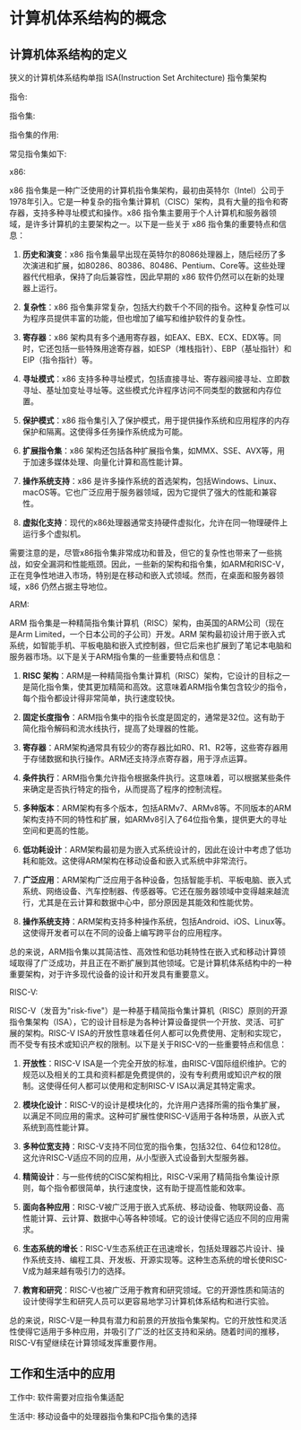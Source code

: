 # 计算机体系结构的概念

## 计算机体系结构的定义

狭义的计算机体系结构单指 ISA(Instruction Set Architecture) 指令集架构

指令:

指令集:

指令集的作用:

常见指令集如下:

x86:

x86 指令集是一种广泛使用的计算机指令集架构，最初由英特尔（Intel）公司于1978年引入。它是一种复杂的指令集计算机（CISC）架构，具有大量的指令和寄存器，支持多种寻址模式和操作。x86 指令集主要用于个人计算机和服务器领域，是许多计算机的主要架构之一。以下是一些关于 x86 指令集的重要特点和信息：

1. **历史和演变**：x86 指令集最早出现在英特尔的8086处理器上，随后经历了多次演进和扩展，如80286、80386、80486、Pentium、Core等。这些处理器代代相承，保持了向后兼容性，因此早期的 x86 软件仍然可以在新的处理器上运行。

2. **复杂性**：x86 指令集非常复杂，包括大约数千个不同的指令。这种复杂性可以为程序员提供丰富的功能，但也增加了编写和维护软件的复杂性。

3. **寄存器**：x86 架构具有多个通用寄存器，如EAX、EBX、ECX、EDX等。同时，它还包括一些特殊用途寄存器，如ESP（堆栈指针）、EBP（基址指针）和EIP（指令指针）等。

4. **寻址模式**：x86 支持多种寻址模式，包括直接寻址、寄存器间接寻址、立即数寻址、基址加变址寻址等。这些模式允许程序访问不同类型的数据和内存位置。

5. **保护模式**：x86 指令集引入了保护模式，用于提供操作系统和应用程序的内存保护和隔离。这使得多任务操作系统成为可能。

6. **扩展指令集**：x86 架构还包括各种扩展指令集，如MMX、SSE、AVX等，用于加速多媒体处理、向量化计算和高性能计算。

7. **操作系统支持**：x86 是许多操作系统的首选架构，包括Windows、Linux、macOS等。它也广泛应用于服务器领域，因为它提供了强大的性能和兼容性。

8. **虚拟化支持**：现代的x86处理器通常支持硬件虚拟化，允许在同一物理硬件上运行多个虚拟机。

需要注意的是，尽管x86指令集非常成功和普及，但它的复杂性也带来了一些挑战，如安全漏洞和性能瓶颈。因此，一些新的架构和指令集，如ARM和RISC-V，正在竞争性地进入市场，特别是在移动和嵌入式领域。然而，在桌面和服务器领域，x86 仍然占据主导地位。

ARM:

ARM 指令集是一种精简指令集计算机（RISC）架构，由英国的ARM公司（现在是Arm Limited，一个日本公司的子公司）开发。ARM 架构最初设计用于嵌入式系统，如智能手机、平板电脑和嵌入式控制器，但它后来也扩展到了笔记本电脑和服务器市场。以下是关于ARM指令集的一些重要特点和信息：

1. **RISC 架构**：ARM是一种精简指令集计算机（RISC）架构，它设计的目标之一是简化指令集，使其更加精简和高效。这意味着ARM指令集包含较少的指令，每个指令都设计得非常简单，执行速度较快。

2. **固定长度指令**：ARM指令集中的指令长度是固定的，通常是32位。这有助于简化指令解码和流水线执行，提高了处理器的性能。

3. **寄存器**：ARM架构通常具有较少的寄存器比如R0、R1、R2等，这些寄存器用于存储数据和执行操作。ARM还支持浮点寄存器，用于浮点运算。

4. **条件执行**：ARM指令集允许指令根据条件执行。这意味着，可以根据某些条件来确定是否执行特定的指令，从而提高了程序的控制流程。

5. **多种版本**：ARM架构有多个版本，包括ARMv7、ARMv8等。不同版本的ARM架构支持不同的特性和扩展，如ARMv8引入了64位指令集，提供更大的寻址空间和更高的性能。

6. **低功耗设计**：ARM架构最初是为嵌入式系统设计的，因此在设计中考虑了低功耗和能效。这使得ARM架构在移动设备和嵌入式系统中非常流行。

7. **广泛应用**：ARM架构广泛应用于各种设备，包括智能手机、平板电脑、嵌入式系统、网络设备、汽车控制器、传感器等。它还在服务器领域中变得越来越流行，尤其是在云计算和数据中心中，部分原因是其能效和性能优势。

8. **操作系统支持**：ARM架构支持多种操作系统，包括Android、iOS、Linux等。这使得开发者可以在不同的设备上编写跨平台的应用程序。

总的来说，ARM指令集以其简洁性、高效性和低功耗特性在嵌入式和移动计算领域取得了广泛成功，并且正在不断扩展到其他领域。它是计算机体系结构中的一种重要架构，对于许多现代设备的设计和开发具有重要意义。

RISC-V:

RISC-V（发音为"risk-five"）是一种基于精简指令集计算机（RISC）原则的开源指令集架构（ISA），它的设计目标是为各种计算设备提供一个开放、灵活、可扩展的架构。RISC-V ISA的开放性意味着任何人都可以免费使用、定制和实现它，而不受专有技术或知识产权的限制。以下是关于RISC-V的一些重要特点和信息：

1. **开放性**：RISC-V ISA是一个完全开放的标准，由RISC-V国际组织维护。它的规范以及相关的工具和资料都是免费提供的，没有专利费用或知识产权的限制。这使得任何人都可以使用和定制RISC-V ISA以满足其特定需求。

2. **模块化设计**：RISC-V的设计是模块化的，允许用户选择所需的指令集扩展，以满足不同应用的需求。这种可扩展性使RISC-V适用于各种场景，从嵌入式系统到高性能计算。

3. **多种位宽支持**：RISC-V支持不同位宽的指令集，包括32位、64位和128位。这允许RISC-V适应不同的应用，从小型嵌入式设备到大型服务器。

4. **精简设计**：与一些传统的CISC架构相比，RISC-V采用了精简指令集设计原则，每个指令都很简单，执行速度快，这有助于提高性能和效率。

5. **面向各种应用**：RISC-V被广泛用于嵌入式系统、移动设备、物联网设备、高性能计算、云计算、数据中心等各种领域。它的设计使得它适应不同的应用需求。

6. **生态系统的增长**：RISC-V生态系统正在迅速增长，包括处理器芯片设计、操作系统支持、编程工具、开发板、开源实现等。这种生态系统的增长使RISC-V成为越来越有吸引力的选择。

7. **教育和研究**：RISC-V也被广泛用于教育和研究领域。它的开源性质和简洁的设计使得学生和研究人员可以更容易地学习计算机体系结构和进行实验。

总的来说，RISC-V是一种具有潜力和前景的开放指令集架构。它的开放性和灵活性使得它适用于多种应用，并吸引了广泛的社区支持和采纳。随着时间的推移，RISC-V有望继续在计算领域发挥重要作用。

## 工作和生活中的应用

工作中: 软件需要对应指令集适配

生活中: 移动设备中的处理器指令集和PC指令集的选择